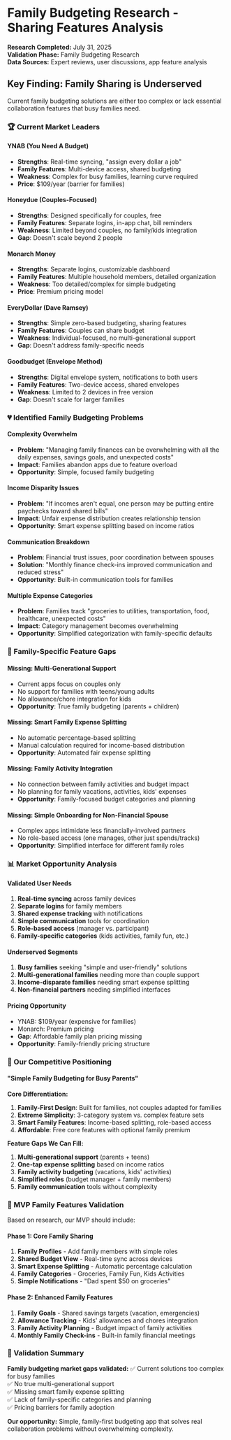 # Family Budgeting Research - Sharing Features Analysis

**Research Completed:** July 31, 2025  
**Validation Phase:** Family Budgeting Research  
**Data Sources:** Expert reviews, user discussions, app feature analysis

## Key Finding: Family Sharing is Underserved

Current family budgeting solutions are either too complex or lack essential collaboration features that busy families need.

### 🏆 Current Market Leaders

#### **YNAB (You Need A Budget)**
- **Strengths**: Real-time syncing, "assign every dollar a job"
- **Family Features**: Multi-device access, shared budgeting
- **Weakness**: Complex for busy families, learning curve required
- **Price**: $109/year (barrier for families)

#### **Honeydue (Couples-Focused)**
- **Strengths**: Designed specifically for couples, free
- **Family Features**: Separate logins, in-app chat, bill reminders
- **Weakness**: Limited beyond couples, no family/kids integration
- **Gap**: Doesn't scale beyond 2 people

#### **Monarch Money**
- **Strengths**: Separate logins, customizable dashboard
- **Family Features**: Multiple household members, detailed organization
- **Weakness**: Too detailed/complex for simple budgeting
- **Price**: Premium pricing model

#### **EveryDollar (Dave Ramsey)**
- **Strengths**: Simple zero-based budgeting, sharing features
- **Family Features**: Couples can share budget
- **Weakness**: Individual-focused, no multi-generational support
- **Gap**: Doesn't address family-specific needs

#### **Goodbudget (Envelope Method)**
- **Strengths**: Digital envelope system, notifications to both users
- **Family Features**: Two-device access, shared envelopes
- **Weakness**: Limited to 2 devices in free version
- **Gap**: Doesn't scale for larger families

### 💔 Identified Family Budgeting Problems

#### **Complexity Overwhelm**
- **Problem**: "Managing family finances can be overwhelming with all the daily expenses, savings goals, and unexpected costs"
- **Impact**: Families abandon apps due to feature overload
- **Opportunity**: Simple, focused family budgeting

#### **Income Disparity Issues**
- **Problem**: "If incomes aren't equal, one person may be putting entire paychecks toward shared bills"
- **Impact**: Unfair expense distribution creates relationship tension
- **Opportunity**: Smart expense splitting based on income ratios

#### **Communication Breakdown**
- **Problem**: Financial trust issues, poor coordination between spouses
- **Solution**: "Monthly finance check-ins improved communication and reduced stress"
- **Opportunity**: Built-in communication tools for families

#### **Multiple Expense Categories**
- **Problem**: Families track "groceries to utilities, transportation, food, healthcare, unexpected costs"
- **Impact**: Category management becomes overwhelming
- **Opportunity**: Simplified categorization with family-specific defaults

### 🎯 Family-Specific Feature Gaps

#### **Missing: Multi-Generational Support**
- Current apps focus on couples only
- No support for families with teens/young adults
- No allowance/chore integration for kids
- **Opportunity**: True family budgeting (parents + children)

#### **Missing: Smart Family Expense Splitting**
- No automatic percentage-based splitting
- Manual calculation required for income-based distribution
- **Opportunity**: Automated fair expense splitting

#### **Missing: Family Activity Integration**
- No connection between family activities and budget impact
- No planning for family vacations, activities, kids' expenses
- **Opportunity**: Family-focused budget categories and planning

#### **Missing: Simple Onboarding for Non-Financial Spouse**
- Complex apps intimidate less financially-involved partners
- No role-based access (one manages, other just spends/tracks)
- **Opportunity**: Simplified interface for different family roles

### 📊 Market Opportunity Analysis

#### **Validated User Needs**
1. **Real-time syncing** across family devices
2. **Separate logins** for family members
3. **Shared expense tracking** with notifications
4. **Simple communication** tools for coordination
5. **Role-based access** (manager vs. participant)
6. **Family-specific categories** (kids activities, family fun, etc.)

#### **Underserved Segments**
1. **Busy families** seeking "simple and user-friendly" solutions
2. **Multi-generational families** needing more than couple support
3. **Income-disparate families** needing smart expense splitting
4. **Non-financial partners** needing simplified interfaces

#### **Pricing Opportunity**
- YNAB: $109/year (expensive for families)
- Monarch: Premium pricing
- **Gap**: Affordable family plan pricing missing
- **Opportunity**: Family-friendly pricing structure

### 🚀 Our Competitive Positioning

#### **"Simple Family Budgeting for Busy Parents"**

**Core Differentiation:**
1. **Family-First Design**: Built for families, not couples adapted for families
2. **Extreme Simplicity**: 3-category system vs. complex feature sets
3. **Smart Family Features**: Income-based splitting, role-based access
4. **Affordable**: Free core features with optional family premium

**Feature Gaps We Can Fill:**
1. **Multi-generational support** (parents + teens)
2. **One-tap expense splitting** based on income ratios
3. **Family activity budgeting** (vacations, kids' activities)
4. **Simplified roles** (budget manager + family members)
5. **Family communication** tools without complexity

### 🎯 MVP Family Features Validation

Based on research, our MVP should include:

#### **Phase 1: Core Family Sharing**
1. **Family Profiles** - Add family members with simple roles
2. **Shared Budget View** - Real-time sync across devices
3. **Smart Expense Splitting** - Automatic percentage calculation
4. **Family Categories** - Groceries, Family Fun, Kids Activities
5. **Simple Notifications** - "Dad spent $50 on groceries"

#### **Phase 2: Enhanced Family Features**
1. **Family Goals** - Shared savings targets (vacation, emergencies)
2. **Allowance Tracking** - Kids' allowances and chores integration
3. **Family Activity Planning** - Budget impact of family activities
4. **Monthly Family Check-ins** - Built-in family financial meetings

### 🏁 Validation Summary

**Family budgeting market gaps validated:**
✅ Current solutions too complex for busy families  
✅ No true multi-generational support  
✅ Missing smart family expense splitting  
✅ Lack of family-specific categories and planning  
✅ Pricing barriers for family adoption  

**Our opportunity:** Simple, family-first budgeting app that solves real collaboration problems without overwhelming complexity.